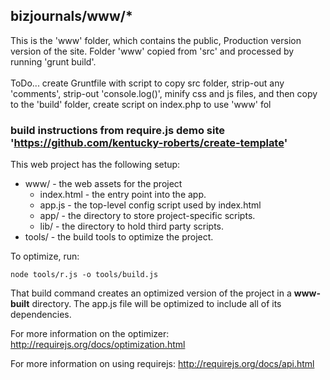 ## bizjournals/www/*

This is the 'www' folder, which contains the public, Production version version of the site.  Folder 'www' copied from 'src' and processed by running 'grunt build'.
<br>
<br>
ToDo...  create Gruntfile with script to copy src folder, strip-out any 'comments', strip-out 'console.log()', minify css and js files, and then copy to the 'build' folder, create script on index.php to use 'www' fol


### build instructions from require.js demo site 'https://github.com/kentucky-roberts/create-template'
This web project has the following setup:

* www/ - the web assets for the project
    * index.html - the entry point into the app.
    * app.js - the top-level config script used by index.html
    * app/ - the directory to store project-specific scripts.
    * lib/ - the directory to hold third party scripts.
* tools/ - the build tools to optimize the project.

To optimize, run:

    node tools/r.js -o tools/build.js

That build command creates an optimized version of the project in a
**www-built** directory. The app.js file will be optimized to include
all of its dependencies.

For more information on the optimizer:
http://requirejs.org/docs/optimization.html

For more information on using requirejs:
http://requirejs.org/docs/api.html
